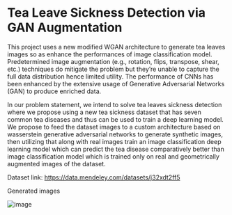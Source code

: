 # Tea Leave Sickness  Detection via GAN Augmentation
This project uses a new modified WGAN architecture to generate tea leaves images so as enhance the performances of image classification model. Predetermined image augmentation (e.g., rotation, flips, transpose, shear, etc.) techniques do mitigate the problem but they’re unable to capture the full data distribution hence limited utility. The performance of CNNs has been enhanced by the extensive usage of Generative Adversarial Networks (GAN) to produce enriched data. 

In our problem statement, we intend to solve tea leaves sickness detection where we propose using a new tea sickness dataset that has seven common tea diseases and thus can be used to train a deep learning model. We propose to feed the dataset images to a custom architecture based on wasserstein generative adversarial networks to generate synthetic images, then utilizing that along with real images train an image classification deep learning model which can predict the tea disease comparatively better than image classification model which is trained only on real and geometrically augmented images of the dataset.


Dataset link: https://data.mendeley.com/datasets/j32xdt2ff5

Generated images 



![image](https://user-images.githubusercontent.com/69687280/204834574-8af3a280-476b-44d8-b0a1-b4199dbdbdcf.png)
